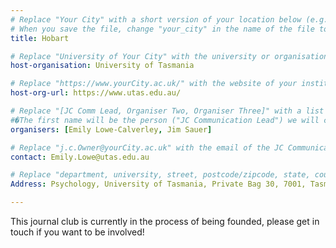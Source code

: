 ```yaml
---
# Replace "Your City" with a short version of your location below (e.g. Bristol or Singapore)
# When you save the file, change "your_city" in the name of the file to what you filled out below
title: Hobart 

# Replace "University of Your City" with the university or organisation that is hoping the journal club (e.g. University of Bristol or Nanyang Technical University)
host-organisation: University of Tasmania 

# Replace "https://www.yourCity.ac.uk/" with the website of your institution
host-org-url: https://www.utas.edu.au/

# Replace "[JC Comm Lead, Organiser Two, Organiser Three]" with a list of the people/person organising the journal club separated by commas 
#�The first name will be the person ("JC Communication Lead") we will contact to communicate news about ReproducibiliTea 
organisers: [Emily Lowe-Calverley, Jim Sauer] 

# Replace "j.c.Owner@yourCity.ac.uk" with the email of the JC Communication Lead
contact: Emily.Lowe@utas.edu.au 

# Replace "department, university, street, postcode/zipcode, state, country" with the departmental address of the JC Communication Lead (we need that to send you merchandise)
Address: Psychology, University of Tasmania, Private Bag 30, 7001, Tasmania, Australia

---
```

This journal club is currently in the process of being founded, please get in touch if you want to be involved!